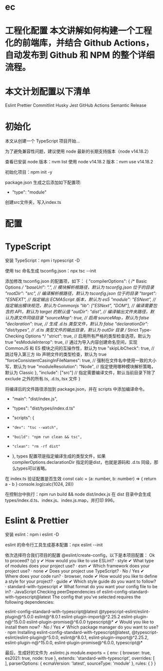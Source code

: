 # ec

# 工程化配置 本文讲解如何构建一个工程化的前端库，并结合 Github Actions，自动发布到 Github 和 NPM 的整个详细流程。

# 本文计划配置以下清单
Eslint
Prettier
Commitlint
Husky
Jest
GitHub Actions
Semantic Release

# 初始化
本文从创建一个 TypeScript 项目开始...

为了避免兼容性问题，建议使用 node 最新的长期支持版本（node v14.18.2）

查看已安装 node 版本：nvm list
使用 node v14.18.2 版本：nvm use v14.18.2

初始化项目：npm init -y

package.json 生成之后添加如下配置项:
+  "type": "module"

创建src文件夹，写入index.ts

# 配置
# TypeScript
安装 TypeScript：npm i typescript -D

使用 tsc 命名生成 tsconfig.json：npx tsc --init

添加修改 tsconfig.json 的配置项，如下：
{
  "compilerOptions": {
    /* Basic Options */
    "baseUrl": ".", // 模块解析根路径，默认为 tsconfig.json 位于的目录
    "rootDir": "src", // 编译解析根路径，默认为 tsconfig.json 位于的目录
    "target": "ESNEXT", // 指定输出 ECMAScript 版本，默认为 es5
    "module": "ESNext", // 指定输出模块规范，默认为 Commonjs
    "lib": ["ESNext", "DOM"], // 编译需要包含的 API，默认为 target 的默认值
    "outDir": "dist", // 编译输出文件夹路径，默认为源文件同级目录
    "sourceMap": true, // 启用 sourceMap，默认为 false
    "declaration": true, // 生成 .d.ts 类型文件，默认为 false
    "declarationDir": "dist/types", // .d.ts 类型文件的输出目录，默认为 outDir 目录
    /* Strict Type-Checking Options */
    "strict": true, // 启用所有严格的类型检查选项，默认为 true
    "esModuleInterop": true, // 通过为导入内容创建命名空间，实现 CommonJS 和 ES 模块之间的互操作性，默认为 true
    "skipLibCheck": true, // 跳过导入第三方 lib 声明文件的类型检查，默认为 true
    "forceConsistentCasingInFileNames": true, // 强制在文件名中使用一致的大小写，默认为 true
    "moduleResolution": "Node", // 指定使用哪种模块解析策略，默认为 Classic
  },
  "include": ["src"] // 指定需要编译文件，默认当前目录下除了 exclude 之外的所有.ts, .d.ts,.tsx 文件
}

将编译后的文件路径添加到 package.json，并在 scripts 中添加编译命令。
+  "main": "dist/index.js",
+  "types": "dist/types/index.d.ts"

+   "scripts": {
+     "dev": "tsc --watch",
+     "build": "npm run clean && tsc",
+     "clean": "rm -rf dist"
+  },
types 配置项是指定编译生成的类型文件，如果 compilerOptions.declarationDir 指定的是dist，也就是源码和 .d.ts 同级，那么types可以省略。

在 index.ts 验证配置是否生效
const calc = (a: number, b: number) => {
  return a - b
}
console.log(calc(1024, 28))

在控制台中执行：npm run build && node dist/index.js
在 dist 目录中会生成 types/index.d.ts、index.js、index.js.map，并打印 996。

# Eslint & Prettier
安装 eslint：npm i eslint -D

eslint 的命令行工具生成基本配置：npx eslint --init

依次选择符合我们项目的配置 @eslint/create-config，以下是本项目配置：
Ok to proceed? (y) y
✔ How would you like to use ESLint? · style
✔ What type of modules does your project use? · esm
✔ Which framework does your project use? · none
✔ Does your project use TypeScript? · No / Yes
✔ Where does your code run? · browser, node
✔ How would you like to define a style for your project? · guide
✔ Which style guide do you want to follow? · standard-with-typescript
✔ What format do you want your config file to be in? · JavaScript
Checking peerDependencies of eslint-config-standard-with-typescript@latest
The config that you've selected requires the following dependencies:

eslint-config-standard-with-typescript@latest @typescript-eslint/eslint-plugin@^5.0.0 eslint@^8.0.1 eslint-plugin-import@^2.25.2 eslint-plugin-n@^15.0.0 eslint-plugin-promise@^6.0.0 typescript@*
✔ Would you like to install them now? · No / Yes
✔ Which package manager do you want to use? · npm
Installing eslint-config-standard-with-typescript@latest, @typescript-eslint/eslint-plugin@^5.0.0, eslint@^8.0.1, eslint-plugin-import@^2.25.2, eslint-plugin-n@^15.0.0, eslint-plugin-promise@^6.0.0, typescript@*

最后，生成好的文件为 .eslintrc.js
module.exports = {
  env: {
    browser: true,
    es2021: true,
    node: true
  },
  extends: 'standard-with-typescript',
  overrides: [
  ],
  parserOptions: {
    ecmaVersion: 'latest',
    sourceType: 'module'
  },
  rules: {
  }
}
